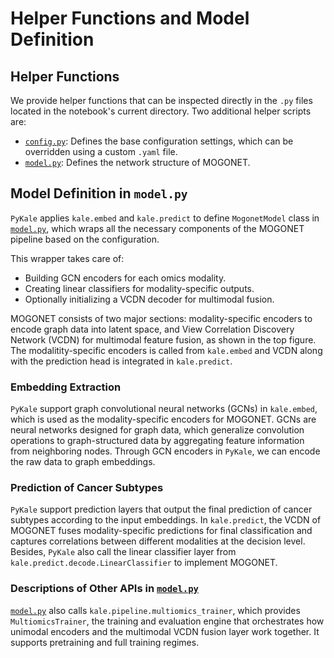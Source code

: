 # Helper Functions and Model Definition

## Helper Functions

We provide helper functions that can be inspected directly in the `.py` files located in the notebook's current directory. Two additional helper scripts are:
- [`config.py`](https://github.com/pykale/mmai-tutorial/blob/main/tutorials/multiomics-cancer-classification/config.py): Defines the base configuration settings, which can be overridden using a custom `.yaml` file.
- [`model.py`](https://github.com/pykale/mmai-tutorial/blob/main/tutorials/multiomics-cancer-classification/model.py): Defines the network structure of MOGONET.

## Model Definition in `model.py`
`PyKale` applies `kale.embed` and `kale.predict` to define `MogonetModel` class in [`model.py`](https://github.com/pykale/mmai-tutorials/blob/main/tutorials/multiomics-cancer-classification/model.py), which wraps all the necessary components of the MOGONET pipeline based on the configuration.

This wrapper takes care of:
- Building GCN encoders for each omics modality.
- Creating linear classifiers for modality-specific outputs.
- Optionally initializing a VCDN decoder for multimodal fusion.

MOGONET consists of two major sections: modality-specific encoders to encode graph data into latent space, and View Correlation Discovery Network (VCDN) for multimodal feature fusion, as shown in the top figure.
The modalitity-specific encoders is called from `kale.embed` and VCDN along with the prediction head is integrated in `kale.predict`.

### Embedding Extraction

`PyKale` support graph convolutional neural networks (GCNs) in `kale.embed`, which is used as the modality-specific encoders for MOGONET.
GCNs are neural networks designed for graph data, which generalize convolution operations to graph-structured data by aggregating feature information from neighboring nodes.
Through GCN encoders in `PyKale`, we can encode the raw data to graph embeddings.

### Prediction of Cancer Subtypes

`PyKale` support prediction layers that output the final prediction of cancer subtypes according to the input embeddings.
In `kale.predict`, the VCDN of MOGONET fuses modality-specific predictions for final classification and captures correlations between different modalities at the decision level.
Besides, `PyKale` also call the linear classifier layer from `kale.predict.decode.LinearClassifier` to implement MOGONET.

### Descriptions of Other APIs in [`model.py`](https://github.com/pykale/mmai-tutorials/blob/main/tutorials/multiomics-cancer-classification/model.py)

[`model.py`](https://github.com/pykale/mmai-tutorials/blob/main/tutorials/multiomics-cancer-classification/model.py) also calls `kale.pipeline.multiomics_trainer`, which provides `MultiomicsTrainer`, the training and evaluation engine that orchestrates how unimodal encoders and the multimodal VCDN fusion layer work together. It supports pretraining and full training regimes.
